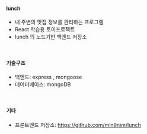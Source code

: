 #### lunch
- 내 주변의 맛집 정보를 관리하는 프로그램
- React 학습용 토이프로젝트
- lunch 의 노드기반 백엔드 저장소

<br>

#### 기술구조
- 백엔드: express , mongoose
- 데어터베이스: mongoDB

<br>

#### 기타
- 프론트엔드 저장소: https://github.com/min9nim/lunch
